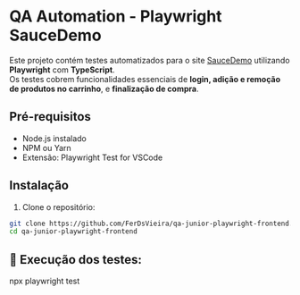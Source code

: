 # QA Automation - Playwright SauceDemo

Este projeto contém testes automatizados para o site [SauceDemo](https://www.saucedemo.com/) utilizando **Playwright** com **TypeScript**.  
Os testes cobrem funcionalidades essenciais de **login, adição e remoção de produtos no carrinho**, e **finalização de compra**.

## Pré-requisitos

- Node.js instalado  
- NPM ou Yarn
- Extensão: Playwright Test for VSCode

## Instalação

1. Clone o repositório:
```bash
git clone https://github.com/FerDsVieira/qa-junior-playwright-frontend.git
cd qa-junior-playwright-frontend
```

## 🚀 Execução dos testes:
npx playwright test 
